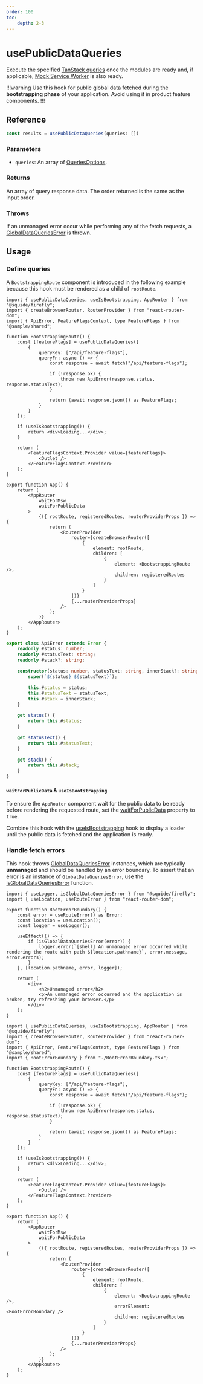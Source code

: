 ```yaml
---
order: 100
toc:
    depth: 2-3
---
```


# usePublicDataQueries

Execute the specified [TanStack queries](https://tanstack.com/query/latest/docs/framework/react/reference/useQueries) once the modules are ready and, if applicable, [Mock Service Worker](https://mswjs.io/) is also ready.

!!!warning
Use this hook for public global data fetched during the **bootstrapping phase** of your application. Avoid using it in product feature components.
!!!

## Reference

```ts
const results = usePublicDataQueries(queries: [])
```

### Parameters

- `queries`: An array of [QueriesOptions](https://tanstack.com/query/latest/docs/framework/react/reference/useQueries).

### Returns

An array of query response data. The order returned is the same as the input order.

### Throws

If an unmanaged error occur while performing any of the fetch requests, a [GlobalDataQueriesError](./isGlobalDataQueriesError.md#globaldataquerieserror) is thrown.

## Usage

### Define queries

A `BootstrappingRoute` component is introduced in the following example because this hook must be rendered as a child of `rootRoute`.

```tsx !#6-19,21-23,36,46 host/src/App.tsx
import { usePublicDataQueries, useIsBootstrapping, AppRouter } from "@squide/firefly";
import { createBrowserRouter, RouterProvider } from "react-router-dom";
import { ApiError, FeatureFlagsContext, type FeatureFlags } from "@sample/shared";

function BootstrappingRoute() {
    const [featureFlags] = usePublicDataQueries([
        {
            queryKey: ["/api/feature-flags"],
            queryFn: async () => {
                const response = await fetch("/api/feature-flags");

                if (!response.ok) {
                    throw new ApiError(response.status, response.statusText);
                }

                return (await response.json()) as FeatureFlags;
            }
        }
    ]);

    if (useIsBootstrapping()) {
        return <div>Loading...</div>;
    }

    return (
        <FeatureFlagsContext.Provider value={featureFlags}>
            <Outlet />
        </FeatureFlagsContext.Provider>
    );
}

export function App() {
    return (
        <AppRouter 
            waitForMsw
            waitForPublicData
        >
            {({ rootRoute, registeredRoutes, routerProviderProps }) => {
                return (
                    <RouterProvider
                        router={createBrowserRouter([
                            {
                                element: rootRoute,
                                children: [
                                    {
                                        element: <BootstrappingRoute />,
                                        children: registeredRoutes
                                    }
                                ]
                            }
                        ])}
                        {...routerProviderProps}
                    />
                );
            }}
        </AppRouter>
    );
}
```

```ts shared/src/apiError.ts
export class ApiError extends Error {
    readonly #status: number;
    readonly #statusText: string;
    readonly #stack?: string;

    constructor(status: number, statusText: string, innerStack?: string) {
        super(`${status} ${statusText}`);

        this.#status = status;
        this.#statusText = statusText;
        this.#stack = innerStack;
    }

    get status() {
        return this.#status;
    }

    get statusText() {
        return this.#statusText;
    }

    get stack() {
        return this.#stack;
    }
}
```

#### `waitForPublicData` & `useIsBootstrapping`

To ensure the `AppRouter` component wait for the public data to be ready before rendering the requested route, set the [waitForPublicData](../reference/routing/appRouter.md#delay-rendering-until-the-public-data-is-ready) property to `true`.

Combine this hook with the [useIsBootstrapping](../reference/routing/useIsBootstrapping.md) hook to display a loader until the public data is fetched and the application is ready.

### Handle fetch errors

This hook throws [GlobalDataQueriesError](./isGlobalDataQueriesError.md#globaldataquerieserror) instances, which are typically **unmanaged** and should be handled by an error boundary. To assert that an error is an instance of `GlobalDataQueriesError`, use the [isGlobalDataQueriesError](./isGlobalDataQueriesError.md) function.

```tsx !#10 host/src/RootErrorBoundary.tsx
import { useLogger, isGlobalDataQueriesError } from "@squide/firefly";
import { useLocation, useRouteError } from "react-router-dom";

export function RootErrorBoundary() {
    const error = useRouteError() as Error;
    const location = useLocation();
    const logger = useLogger();

    useEffect(() => {
        if (isGlobalDataQueriesError(error)) {
            logger.error(`[shell] An unmanaged error occurred while rendering the route with path ${location.pathname}`, error.message, error.errors);
        }
    }, [location.pathname, error, logger]);

    return (
        <div>
            <h2>Unmanaged error</h2>
            <p>An unmanaged error occurred and the application is broken, try refreshing your browser.</p>
        </div>
    );
}
```

```tsx !#48 host/src/App.tsx
import { usePublicDataQueries, useIsBootstrapping, AppRouter } from "@squide/firefly";
import { createBrowserRouter, RouterProvider } from "react-router-dom";
import { ApiError, FeatureFlagsContext, type FeatureFlags } from "@sample/shared";
import { RootErrorBoundary } from "./RootErrorBoundary.tsx";

function BootstrappingRoute() {
    const [featureFlags] = usePublicDataQueries([
        {
            queryKey: ["/api/feature-flags"],
            queryFn: async () => {
                const response = await fetch("/api/feature-flags");

                if (!response.ok) {
                    throw new ApiError(response.status, response.statusText);
                }

                return (await response.json()) as FeatureFlags;
            }
        }
    ]);

    if (useIsBootstrapping()) {
        return <div>Loading...</div>;
    }

    return (
        <FeatureFlagsContext.Provider value={featureFlags}>
            <Outlet />
        </FeatureFlagsContext.Provider>
    );
}

export function App() {
    return (
        <AppRouter 
            waitForMsw
            waitForPublicData
        >
            {({ rootRoute, registeredRoutes, routerProviderProps }) => {
                return (
                    <RouterProvider
                        router={createBrowserRouter([
                            {
                                element: rootRoute,
                                children: [
                                    {
                                        element: <BootstrappingRoute />,
                                        errorElement: <RootErrorBoundary />
                                        children: registeredRoutes
                                    }
                                ]
                            }
                        ])}
                        {...routerProviderProps}
                    />
                );
            }}
        </AppRouter>
    );
}
```
